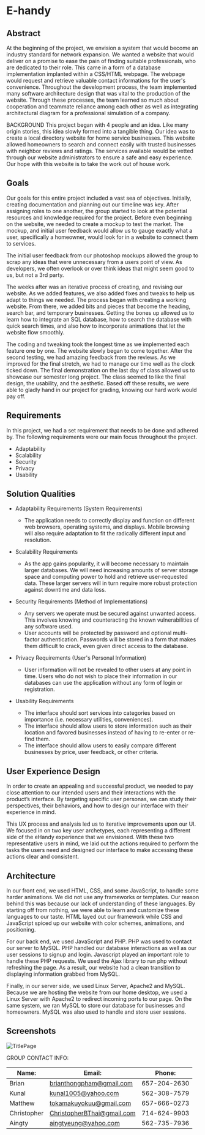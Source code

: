 # E-handy

## Abstract
At the beginning of the project, we envision a system that would become an industry standard for network expansion. We wanted a website that would deliver on a promise to ease the pain of finding suitable professionals, who are dedicated to their role. This came in a form of a database implementation implanted within a CSS/HTML webpage. The webpage would request and retrieve valuable contact informations for the user's convenience.
Throughout the development process, the team implemented many software architecture design that was vital to the production of the website. Through these processes, the team learned so much about cooperation and teammate reliance among each other as well as integrating architectural diagram for a professional simulation of a company.

BACKGROUND
This project began with 4 people and an idea. Like many origin stories, this idea slowly formed into a tangible thing. Our idea was to create a local directory website for home service businesses. This website allowed homeowners to search and connect easily with trusted businesses with neighbor reviews and ratings. The services available would be vetted through our website administrators to ensure a safe and easy experience. Our hope with this website is to take the work out of house work.


## Goals
Our goals for this entire project included a vast sea of objectives. Initially, creating documentation and planning out our timeline was key. After assigning roles to one another, the group started to look at the potential resources and knowledge required for the project. Before even beginning on the website, we needed to create a mockup to test the market. The mockup, and initial user feedback would allow us to gauge exactly what a user, specifically a homeowner, would look for in a website to connect them to services. 

The initial user feedback from our photoshop mockups allowed the group to scrap any ideas that were unnecessary from a users point of view. As developers, we often overlook or over think ideas that might seem good to us, but not a 3rd party.

The weeks after was an iterative process of creating, and revising our website. As we added features, we also added fixes and tweaks to help us adapt to things we needed. The process began with creating a working website. From there, we added bits and pieces that become the heading, search bar, and temporary businesses. Getting the bones up allowed us to learn how to integrate an SQL database, how to search the database with quick search times, and also how to incorporate animations that let the website flow smoothly. 

The coding and tweaking took the longest time as we implemented each feature one by one. The website slowly began to come together. After the second testing, we had amazing feedback from the reviews. As we improved for the final stretch, we had to manage our time well as the clock ticked down. The final demonstration on the last day of class allowed us to showcase our semester long project. The class seemed to like the final design, the usability, and the aesthetic. Based off these results, we were able to gladly hand in our project for grading, knowing our hard work would pay off. 


## Requirements
In this project, we had a set requirement that needs to be done and adhered by.  The following requirements were our main focus throughout the project.

* Adaptability
* Scalability
* Security
* Privacy
* Usability


## Solution Qualities
* Adaptability Requirements (System Requirements)
  * The application needs to correctly display and function on different web browsers, operating systems, and displays. Mobile browsing will also require adaptation to fit the radically different input and resolution.

* Scalability Requirements
  * As the app gains popularity, it will become necessary to maintain larger databases. We will need increasing amounts of server storage space and computing power to hold and retrieve user-requested data. These larger servers will in turn require more robust protection against downtime and data loss.

* Security Requirements (Method of Implementations)
  * Any servers we operate must be secured against unwanted access. This involves knowing and counteracting the known vulnerabilities of any software used.
  * User accounts will be protected by password and optional multi-factor authentication. Passwords will be stored in a form that makes them difficult to crack, even given direct access to the database.
  
* Privacy Requirements (User's Personal Information)
  * User information will not be revealed to other users at any point in time. Users who do not wish to place their information in our databases can use the application without any form of login or registration.

* Usability Requirements
  * The interface should sort services into categories based on importance (i.e. necessary utilities, conveniences).
  * The interface should allow users to store information such as their location and favored businesses instead of having to re-enter or re-find them.
  * The interface should allow users to easily compare different businesses by price, user feedback, or other criteria.


## User Experience Design
In order to create an appealing and successful product, we needed to pay close attention to our intended users and their interactions with the product’s interface. By targeting specific user personas, we can study their perspectives, their behaviors, and how to design our interface with their experience in mind.

This UX process and analysis led us to iterative improvements upon our UI. We focused in on two key user archetypes, each representing a different side of the eHandy experience that we envisioned. With these two representative users in mind, we laid out the actions required to perform the tasks the users need and designed our interface to make accessing these actions clear and consistent.


## Architecture
In our front end, we used HTML, CSS, and some JavaScript, to handle some harder animations. We did not use any frameworks or templates. Our reason behind this was because our lack of understanding of these languages. By starting off from nothing, we were able to learn and customize these languages to our taste. HTML layed out our framework while CSS and JavaScript spiced up our website with color schemes, animations, and positioning. 

For our back end, we used JavaScript and PHP. PHP was used to contact our server to MySQL. PHP handled our database interactions as well as our user sessions to signup and login. Javascript played an important role to handle these PHP requests. We used the Ajax library to run php without refreshing the page. As a result, our website had a clean transition to displaying information grabbed from MySQL.

Finally, in our server side, we used Linux Server, Apache2 and MySQL. Because we are hosting the website from our home desktop, we used a Linux Server with Apache2 to redirect incoming ports to our page. On the same system, we ran MySQL to store our database for businesses and homeowners. MySQL was also used to handle and store user sessions.


## Screenshots

![TitlePage](https://keep.google.com/u/0/media/v2/1SbA8MQWZ0O7LubxQvcpd4oSaXEOh5-RSrL9bfQdBMhKuU7OD64pZ4gQNiXJ8Fa4/1HC_y-mYBVG1P0Q_OyL6yw7PMhIK7uzJ_pe1DlK2pW8299KbrAEHj0_79_nKM9VY?accept=image/gif,image/jpeg,image/jpg,image/png,image/webp,audio/aac&sz=1600)

GROUP CONTACT INFO:

|Name:        |Email:                       |Phone:        |
|-------------|-----------------------------|--------------|
|Brian        |brianthongpham@gmail.com     |657-204-2630  |
|Kunal        |kunal1005@yahoo.com          |562-308-7579  |
|Matthew      |tokamakuyokuu@gmail.com      |657-666-0273  |
|Christopher  |ChristopherBThai@gmail.com   |714-624-9903  |
|Aingty       |aingtyeung@yahoo.com         |562-735-7936  |



